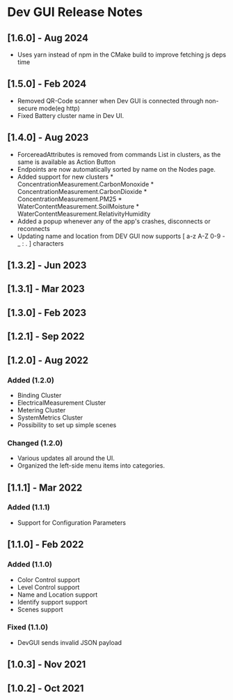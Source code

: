 # Dev GUI Release Notes

## [1.6.0] - Aug 2024

* Uses yarn instead of npm in the CMake build to improve fetching js deps time

## [1.5.0] - Feb 2024

* Removed QR-Code scanner when Dev GUI is connected through non-secure mode(eg http)
* Fixed Battery cluster name in Dev UI.

## [1.4.0] - Aug 2023

* ForcereadAttributes is removed from commands List in clusters, as the same is available as Action Button
* Endpoints are now automatically sorted by name on the Nodes page.
* Added support for new clusters
      * ConcentrationMeasurement.CarbonMonoxide
      * ConcentrationMeasurement.CarbonDioxide
      * ConcentrationMeasurement.PM25
      * WaterContentMeasurement.SoilMoisture
      * WaterContentMeasurement.RelativityHumidity
* Added a popup whenever any of the app's crashes, disconnects or reconnects
* Updating name and location from DEV GUI now supports [ a-z A-Z 0-9 - _ : . ] characters

## [1.3.2] - Jun 2023

## [1.3.1] - Mar 2023

## [1.3.0] - Feb 2023

## [1.2.1] - Sep 2022

## [1.2.0] - Aug 2022

### Added (1.2.0)

* Binding Cluster
* ElectricalMeasurement Cluster
* Metering Cluster
* SystemMetrics Cluster
* Possibility to set up simple scenes

### Changed (1.2.0)

* Various updates all around the UI.
* Organized the left-side menu items into categories.

## [1.1.1] - Mar 2022

### Added (1.1.1)

* Support for Configuration Parameters

## [1.1.0] - Feb 2022

### Added (1.1.0)

* Color Control support
* Level Control support
* Name and Location support
* Identify support support
* Scenes support

### Fixed (1.1.0)

* DevGUI sends invalid JSON payload

## [1.0.3] - Nov 2021

## [1.0.2] - Oct 2021
